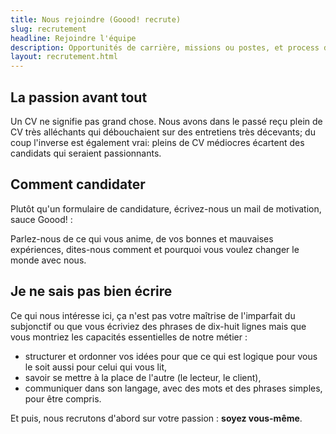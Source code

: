 ```yaml
---
title: Nous rejoindre (Goood! recrute)
slug: recrutement
headline: Rejoindre l'équipe
description: Opportunités de carrière, missions ou postes, et process de recrutement et d'intégration chez Goood!
layout: recrutement.html
---
```


## La passion avant tout ##

Un CV ne signifie pas grand chose. Nous avons dans le passé reçu plein de CV très alléchants qui débouchaient sur des entretiens très décevants; du coup l'inverse est également vrai: pleins de CV médiocres écartent des candidats qui seraient passionnants.

## Comment candidater ##

Plutôt qu'un formulaire de candidature, écrivez-nous un mail de motivation, sauce Goood! : 

Parlez-nous de ce qui vous anime, de vos bonnes et mauvaises expériences, dites-nous comment et pourquoi vous voulez changer le monde avec nous.

## Je ne sais pas bien écrire ##

Ce qui nous intéresse ici, ça n'est pas votre maîtrise de l'imparfait du subjonctif ou que vous écriviez des phrases de dix-huit lignes mais que vous montriez les capacités essentielles de notre métier :

* structurer et ordonner vos idées pour que ce qui est logique pour vous le soit aussi pour celui qui vous lit,
* savoir se mettre à la place de l'autre (le lecteur, le client),
* communiquer dans son langage, avec des mots et des phrases simples, pour être compris.

Et puis, nous recrutons d'abord sur votre passion : **soyez vous-même**.
